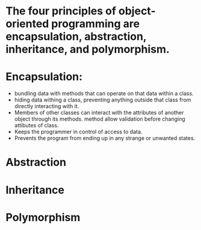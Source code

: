 # The four principles of object-oriented programming are encapsulation, abstraction, inheritance, and polymorphism.

# Encapsulation:
- bundling data with methods that can operate on that data within a class.
- hiding data withing a class, preventing anything outside that class from directly interacting with it.
- Members of other classes can interact with the attributes of another object through its methods. method allow validation before changing attibutes of class.
- Keeps the programmer in control of access to data.
- Prevents the program from ending up in any strange or unwanted states.

# Abstraction
# Inheritance
# Polymorphism